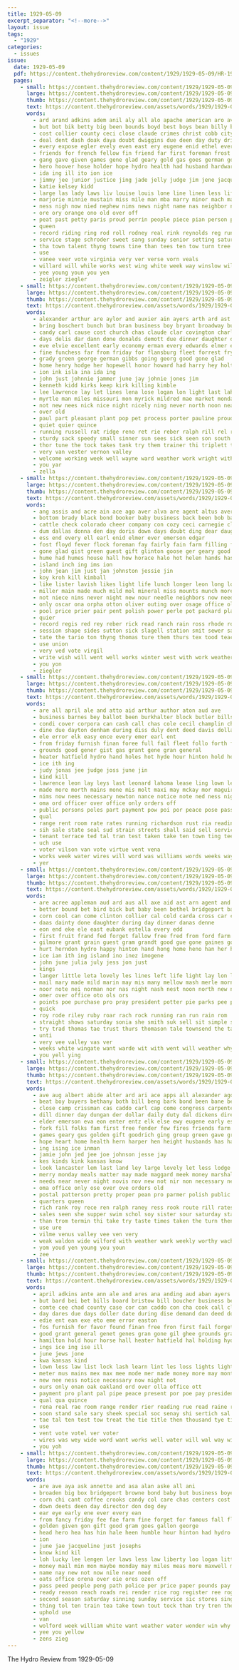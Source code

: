 ```yaml
---
title: 1929-05-09
excerpt_separator: "<!--more-->"
layout: issue
tags:
  - "1929"
categories:
  - issues
issue:
  date: 1929-05-09
  pdf: https://content.thehydroreview.com/content/1929/1929-05-09/HR-1929-05-09.pdf
  pages:
    - small: https://content.thehydroreview.com/content/1929/1929-05-09/small/HR-1929-05-09-01.jpg
      large: https://content.thehydroreview.com/content/1929/1929-05-09/large/HR-1929-05-09-01.jpg
      thumb: https://content.thehydroreview.com/content/1929/1929-05-09/thumbnails/HR-1929-05-09-01.jpg
      text: https://content.thehydroreview.com/assets/words/1929/1929-05-09/HR-1929-05-09-01.txt
      words:
        - ard arand adkins adem anil aly all alo apache american aro ave april alden ament ago armstrong amos and ara art arnett ane auxier ast alan are acree
        - but bot bik betty big been bounds boyd best boys bean billy broxton brother boy binger bradley banjo both bac bruce bey busi better bible books bers brief brim breed bring began back brown ballew bis brings business bridge boucher bert bright
        - cost collier county ceci close claude crimes christ cobb city cream class con clever curnutt crooks can cases car chaves credit charles chamber cant child civil clock champlin council carlisle cloninger comes cecil carl cradle champ clara carry church came call colorado cop company cast cox code counter citizen crowley clarence court
        - deal dent dash doak daya doubt dwiggins due deen day duty drinks daily dye dal denham diamond daughter done doing dewey date dungan down dog dorothy does dey dones daughters days during
        - every expose egler evely even east ery eugene enid ethel ever earl end
        - friends for french fellow fin friend far first foreman frost fill fielder frank forward fountain folsom forth funny folks feria fort folly friday former from fern free front failing fought fine fay flock
        - gang gave given games gene glad geary gold gas goes german gone glenn going gain game gwendolyn getter gey golf good ground gram gilbert general gus gin gift george gilchrist griffin grade guy
        - hero hoover hose holder hope hydro health had husband hardware honor halt hua hie harvis hover held harvey herbert him harold high har hea has head heh hale heen her hand hor hurt
        - ida ing ill ito ion ice
        - jimmy jee junior justice jing jade jelly judge jim jene jacqueline just jay jex
        - katie kelsey kidd
        - large las lady laws liv louise louis lone line linen less life lance lowing lawrence lon leslie liberty last live loye later lights light lesson letty let learn lipman lacy lake long legal lay lose law
        - marjorie minnie mustain miss mile man mba marry minor mach mattar middle many members maid monday march maz morning most mest mary mar much mong men music miller moth miles more may manee made mayor
        - ness nigh now nied nephew nims news night name nas neighbor new nove never need ned note not niece
        - ore ory orange ono old over off
        - peat past petty paris proud perrin people piece pian person pickney pastor pas pitzer pigeon place pitcher police pueblo painting point patron points park pope putnam proper pack princess plain pretty pen plant persons plenty platt path pirie present parlor pears paul part
        - queen
        - record riding ring rod roll rodney real rink reynolds reg run roy rose rea road rene robert room ranger radio russell red ramona
        - service stage schroder sweet sang sunday senior setting saturday see small such straw stock string second she son sell sus soo sat star stella sani stange sutton sam siege school sens starring sermon say smile soon shall shorter seen shown saline short store side show sun solid sandal street sed serres special south sund storm sing said sewer seven
        - tha town talent thyng towns tine than tees ten tow turn tree tae then thing toe tate tourney till thein thie takes too tin trip take trees toa them tress twila thomas tape the taken team tickell tie talk tary
        - use
        - vanee veer vote virginia very ver verse vorn veals
        - willard will while works west wing white week way winslow williams weeks winkie wall worley world weary words was work well wan wallace win word wonder welcome water washington wil window with why wife worthy william wees want won
        - yee young youn you yen
        - zeigler ziegler
    - small: https://content.thehydroreview.com/content/1929/1929-05-09/small/HR-1929-05-09-02.jpg
      large: https://content.thehydroreview.com/content/1929/1929-05-09/large/HR-1929-05-09-02.jpg
      thumb: https://content.thehydroreview.com/content/1929/1929-05-09/thumbnails/HR-1929-05-09-02.jpg
      text: https://content.thehydroreview.com/assets/words/1929/1929-05-09/HR-1929-05-09-02.txt
      words:
        - alexander arthur are aylor and auxier ain ayers arth ard ast alpha alice adkins ather ahern ani all alva
        - bring boschert bunch but bran business boy bryant broadway butler beg brought bickerstaff belle ban ball ber bright bristow brown brew blum beck bei back brothers body ben
        - candy carl cause cost church chas claude clar covington charlie crissman card come city cecil chester cope chard curt clinton cutting cedar car corn cal comment caddo clark carlyle coffee can craig coupe credit came choice
        - days delis dar dann done donalds demott due dinner daughter deere dam day
        - eve elvie excellent early economy erman every edwards elmer end entz evelyn ence eakins edgar eng elin este
        - fine funchess far from friday for flansburg fleet forrest fry face fost folks fleeman full ford fountain fullerton few frank
        - grady green george german gibbs going georg good gone glad
        - home henry hodge her hopewell honor howard had harry hey holter hou homer hour helen hydro harvey heres hinton herndon herb huss has horse hom haggard hae hardy hope hammer homes hail
        - ion ink isla ina ida ing
        - john just johnnie jammer june jay johnie jones jim
        - kenneth kidd kirks keep kirk killing kimble
        - lee lawrence lay let lines lena lose logan lon light last lahoma las lock leo large leith low lucille lan longer life little long loga
        - myrtle man miles missouri mon myrick mildred mae market monday marie madge mound meal much miller miss may meats mons mill morning
        - not new nees nick nice night nicely ning never north noon near
        - over old
        - paul part pleasant plant pop pet process porter pauline proud people peden payne per pure pete pent pen
        - quiet quier quince
        - running russell rat ridge reno ret rie reber ralph rill rel rell roy rain richardson riggs rumble roman rome robertson
        - sturdy sack speedy small sinner sun sees sick seen son south summer special sport stay sor scarth spies saturday standard seat smile school see sim smith shock she sund sister smart sunday sylvester still strong
        - thor tune the tock takes tank try them trainer thi triplett take tobe
        - very van vester vernon valley
        - welcome working week well wayne ward weather work wright with watson wash ways way went wyatt willing was walt word want while wesley wilbur white wit waters weldon west wife will
        - you yar
        - zella
    - small: https://content.thehydroreview.com/content/1929/1929-05-09/small/HR-1929-05-09-03.jpg
      large: https://content.thehydroreview.com/content/1929/1929-05-09/large/HR-1929-05-09-03.jpg
      thumb: https://content.thehydroreview.com/content/1929/1929-05-09/thumbnails/HR-1929-05-09-03.jpg
      text: https://content.thehydroreview.com/assets/words/1929/1929-05-09/HR-1929-05-09-03.txt
      words:
        - ang assis and acre ain ace ago aver alva are agent altus avera ana adi all adkin arnold able ask artie
        - bottom brady black bond booker baby business back been bob bas bellville bassler browne beer bale bass brewis burk brilliant beams better boucher body brick ben bless best but bove buns blakley breed bers bottle
        - cattle check colorado cheer company con cozy ceci carnegie clinton caldwell come collins cecil canning cald creek camp county can cap comb clyde crisp cal course cody came charles city college corn coon canyon cook cach charlie chittenden cation corner chain
        - dum dallas donna den day doris down days doubt ding dear daughter due deere der dollar doing dance during
        - ess end every ell earl enid elmer ever emerson edgar
        - fost floyd fever flock foreman fay fairly fain farm filling field french fer fite for free felton from frederickson found far farmer frances fire full friends frank first
        - gone glad gist green guest gift glinton goose ger geary good grant goodyear george gladys getting grippe gex golden gravel
        - hume had humes house hall how horace halo hot helen hands has hail hand hoffman haye her hatch hey hubert hold held halter homer him harper homa hatfield hull home hinton hafer hydro high heart henry hay
        - island inch ing ims ion
        - john jean jim just jan johnston jessie jin
        - koy kroh kill kimball
        - like lister lavish likes light life lunch longer leon long lose limestone let line lone luck last league leader lloyd left las lime lovely late
        - miller main made much mild mol mineral miss mounts munch more most mule mcpherson mond monday may mei mckinnon mode money mile market
        - not niece nims never night new nour needle neighbors now need
        - only oscar ona orpha otton oliver outing over osage office old
        - pool price prier pair pent polish power perle pot packard place patrick piano patsy part phe prewitt piner peck paper pure pack pope pal post pleasant peo past pitzer pose per por pump potter plenty pueblo
        - quier
        - record regis red rey reber rick read ranch rain ross rhode roy round rolla reid rent ruth ria rainey range row reno
        - session shape sides sutton sick slagell station smit sewer saturday spies speedy sturgill single saw shake sis sister soon standard saults sherman spring sell sali still steady sid special sunday short see school smart six shawnee seed steep son star store say seem somer sale sherwood springfield sedan sun shute set subject student side she shade street
        - tate the tario ton thyng thomas ture them thurs tex tood teach taylor texas tyler taft table turer tor tith takes till too than trip
        - use union
        - very ved vote virgil
        - write wish will went well works winter west with work weatherford way was wide word white welcome western walter whitefield wheat wayne waste william water working week walt wells
        - you yon
        - ziegler
    - small: https://content.thehydroreview.com/content/1929/1929-05-09/small/HR-1929-05-09-04.jpg
      large: https://content.thehydroreview.com/content/1929/1929-05-09/large/HR-1929-05-09-04.jpg
      thumb: https://content.thehydroreview.com/content/1929/1929-05-09/thumbnails/HR-1929-05-09-04.jpg
      text: https://content.thehydroreview.com/assets/words/1929/1929-05-09/HR-1929-05-09-04.txt
      words:
        - are all april ale and atto aid arthur author aton aud ave
        - business barnes bey ballot been burkhalter block butler bills but board bill boys bove
        - condi cover corpora can cash call chas cole cecil champlin charles cor count class caddo coa conta current clarence collins cables clerk case company col con chi
        - dine due dayton denham during diss duly dent deed davis dollar day der date desir dise dolley demand
        - ele error elk easy ence every emer earl ent
        - from friday furnish finan foree full fail fleet follo forth first frank fitzpatrick fran firm former fox found franchi felton fruit feal for
        - grounds good gener gist gas grant gene gran general
        - heater hatfield hydro hand holes hot hyde hour hinton hold hom homa has harry holding hall horse herndon held health
        - ice ith ing
        - judy jonas jee judge joss june jin
        - kind kill
        - lawrence leon lay leys last leonard lahoma lease ling lown lene lines light lights legal less
        - made more morth mains mone mis molt maxi may mckay mor maguire mer meter merchan man mix mildred
        - nims now nees necessary newton nance notice note ned ness night new not
        - oma ord officer over office only orders off
        - public persons poles part payment pow poi por peace pose passa plant pressly pie per pay place pump pro poage person perfect pense president powe power proper pipes passage pat
        - qual
        - range rent room rate rates running richardson rust ria reading rand riggs reason roark ris real ring ran render
        - sih sale state seal sud strain streets shall said sell service sow seper sach sealy side stude sue six special stand stockton second selling subject square set sum sary stamp such street
        - tenant terrace ted tal tran test taken take ten town ting tee then than tees tobe tith thousand trees thi the title
        - uch use
        - voter vilson van vote virtue vent vena
        - works week water wires will word was williams words weeks way with wilson ways
        - yer
    - small: https://content.thehydroreview.com/content/1929/1929-05-09/small/HR-1929-05-09-05.jpg
      large: https://content.thehydroreview.com/content/1929/1929-05-09/large/HR-1929-05-09-05.jpg
      thumb: https://content.thehydroreview.com/content/1929/1929-05-09/thumbnails/HR-1929-05-09-05.jpg
      text: https://content.thehydroreview.com/assets/words/1929/1929-05-09/HR-1929-05-09-05.txt
      words:
        - are acree appleman aud ard aus all axe aid ast arn agent and
        - better bound bet bird bick but baby been bethel bridgeport bassler browne beach buy bridge brought bring bank
        - corn cool can come clinton collier cal cold carda cross car chick care class cruzan chanel close city crosswhite cali
        - daas dainty done daughter during day dinner danas denne
        - eon end eke ele east eubank estella every edd
        - first fruit frand fed forget fallow free fred from ford farm frost for flo furnish folks frank
        - gilmore grant grain guest gram grandt good gue gone gaines gol gin george getting
        - hurt herndon hydro happy hinton hand hong home heno han her high heard held hires hardware hudson had has house hare
        - ice ian ith ing island ino inez imogene
        - john june julia july jess jon just
        - kings
        - langer little leta lovely les lines left life light lay lon love last lae laughter let lou
        - mail mary made mild marin may mis many mellow mash merle morning moss mccormick miss monday martin mowers matter
        - noor note nei norman nor nas night nash nest noon north new not
        - omer over office oto ols ors
        - points poe purchase pro pray president potter pie parks pee pleasant paul pauline port pace per present par patient past perle
        - quick
        - roy rode riley ruby roar rach rock running ran run rain rom
        - straight shows saturday sonia she smith suk sell sit simple sick sale sae sunday spies siege see stude sieh stuck santer standard sand sun setting small summer spire school soon start sullens schmidt smooth stire
        - try trad thomas tae trust thurs thomason tale townsend the talk tea them tie taste thiessen
        - unti
        - very vee valley vas ver
        - weeks white wingate want warde wit with went will weather why wayne was ways week weal
        - you yell ying
    - small: https://content.thehydroreview.com/content/1929/1929-05-09/small/HR-1929-05-09-06.jpg
      large: https://content.thehydroreview.com/content/1929/1929-05-09/large/HR-1929-05-09-06.jpg
      thumb: https://content.thehydroreview.com/content/1929/1929-05-09/thumbnails/HR-1929-05-09-06.jpg
      text: https://content.thehydroreview.com/assets/words/1929/1929-05-09/HR-1929-05-09-06.txt
      words:
        - ave aug albert abide alter ard ari ace apps all alexander ago adley alfalfa are alva august and ani
        - beat boy buyers bethany both bill beng bark bond been bane best burk brie but book blade burkhalter bonds bottle business boys bradley brad beans
        - close camp crissman cas caddo carl cap come congress carpenter cee cake champlin criss cobb care cay charles corr class che cream clinton creek chica chapel clyde con car cry colony can court count charley chastain cummins child came coffee county city call coy col clara
        - dill dinner day dungan der dollar daily duty dal dickens director down daly dora duly dav die dent days death due date
        - elder emerson eva eon enter entz elk else ewy eugene early ess even emly every ery ever ernest evaro
        - fork fill folks fam first free fender few fires friends farm friday for from frost field ford frank fruit felton
        - games geary gus golden gift goodrich ging group green gave greeson grounds golder gaede guard grow granite george good gather
        - hope heart home health hern harper hen height husbands has hard hinton hatfield had hydro how hal him hume henke harl honor house high hamilton herndon howard
        - ing ising ice inman
        - jamie john jed jee joe johnson jesse jay
        - kes kinds kink kansas know
        - look lancaster lem last land ley large lovely let less lodge lila life lust leathers las linner lee lew law
        - merry monday meals matter may made maggard meek money marshall many mort more mexico manship mei might merit mews milo miss man men mal mound
        - needs near never night novis nov new not nir non necessary news navy noon noy names nation now
        - oma office only ose over ove orders old
        - postal patterson pretty proper pean pro parmer polish public poage payne punch por pees place per president pee paros plenty point pink
        - quarters queen
        - rich rank roy rece ren ralph raney ress rook route rill rates ree rule rocks rey roster ring reg rowan rate res
        - sales seen she supper swim schol soy sister sour saturday stand such scarth starts soon ster setting stead special season seek son sherman sample simple sale star style send state short see sleep sell service smith shall scout still store standard sandlin stephenson station seger scott sall shown school suo super ship sunday schools
        - than trom termin thi take try taste times taken the turn then them test tor tart tou thyng ted ten tey texas too till tee tears thacker
        - use ure
        - vilme venus valley vee ven very
        - weak waldon wide wilford with weather wark weekly worthy wach williams works wick way well want went will was week wade write water work won weatherford while watch wal wish working wisel weight wees warkentin
        - yom youd yen young you youn
        - zee
    - small: https://content.thehydroreview.com/content/1929/1929-05-09/small/HR-1929-05-09-07.jpg
      large: https://content.thehydroreview.com/content/1929/1929-05-09/large/HR-1929-05-09-07.jpg
      thumb: https://content.thehydroreview.com/content/1929/1929-05-09/thumbnails/HR-1929-05-09-07.jpg
      text: https://content.thehydroreview.com/assets/words/1929/1929-05-09/HR-1929-05-09-07.txt
      words:
        - april adkins ante ann ale and ares ana anding aud aban ayers arias asa alli aid ator ani are ata ane all
        - but bard bei bet bills board bristow bill boucher business bers bend
        - comte cee chad county case cor can caddo con cha cook call clinton chase cao clerk chas che company cover cope current cables
        - day dares due days doller date during dise demand dan deed doll dollar
        - edie ent ean exe eto eme error easton
        - fos furnish for favor found finan free fron first fail forget from ford firm full fee force
        - good grant general genet genes gran gone gil ghee grounds grat gaines gian gate
        - hamilton hold hour horse hall heater hatfield hal holding hydro holes homa hare haye held has hanes hae health hil
        - ings ice ing ise ill
        - june jews jone
        - kwa kansas kind
        - lown less law list lock lash learn lint les loss lights light last lew legal lout legall
        - meter mus mains mex max mee mode mer made money more may monta mau
        - new nee ness notice necessary now night not
        - ours only onan oak oakland ord over olla office ott
        - payment pro plant pal pipe peace present por poe pay president pring power part petty pipes poles price public pee persons per pany peta pest place perfect proper person
        - qual qua quince
        - rena real rae room range render rier reading rue read raine rate rates ree
        - soon stand sale sary sheek special soc senay shi sertich sal subject six style sum sue set sad station sit smart she streets sell seal said sister sedan standard shall sane service such spring selling store state sha street
        - tae tal ten test tow treat the tie title then thousand tye ties ting tas ted tey tale thie teen tor take taken tue than tee town tod toun tra
        - use
        - vent vote votel ver voter
        - wires was wey wide word want works well water will wal way win willing welt with
        - you yoh
    - small: https://content.thehydroreview.com/content/1929/1929-05-09/small/HR-1929-05-09-08.jpg
      large: https://content.thehydroreview.com/content/1929/1929-05-09/large/HR-1929-05-09-08.jpg
      thumb: https://content.thehydroreview.com/content/1929/1929-05-09/thumbnails/HR-1929-05-09-08.jpg
      text: https://content.thehydroreview.com/assets/words/1929/1929-05-09/HR-1929-05-09-08.txt
      words:
        - are ave aya ask annette and asa alan aske all ani
        - broaden big box bridgeport browne bond baby but business boye blue below buy bulk bunch burner breed bondi butter best back bady bie bey bottle ban bacon bigger bout been
        - corn chi cant coffee crooks candy col care chas centers cost church city cetera carry cold con call camps chest cane come chance can coolidge car cause
        - down deets deen day director don dog dey
        - ear eye early ene ever every ean
        - from fancy friday fee fae farm fine forget for famous fall flowers free fees found friend folly
        - golden given gon gift good gram goes gallon george
        - head hero hea has hin hale heen humble hour hinton had hydro hatfield hand him hus home
        - ion
        - june jae jacqueline just josephs
        - know kind kil
        - loh lucky lee lengen ler laws less law liberty loo logan little litt lence lens lear lis left leak let long late like
        - money mail min mon maybe monday may miles meas more maxwell most man mai
        - name nay new not now nile near need
        - oats office orena over oie ores ozen off
        - pass peed people peng path police per price paper pounds pay polish pace place pec
        - ready reason reach roads rei render rice rog register ree rogers road ren rose ranger robert regular rather
        - second season saturday sinning sunday service sic stores single sou see strike sai stace such say sense sane she snow signs spring selling son silver senti september sugar standard states star store self seem style sunshine sil
        - thing tol ten train tea take town tout tock than try tren then ting tall them trom the tak thomason
        - uphold use
        - van
        - wolford week william white want weather water wonder win why wires weary winnie watch well will with went was wes wife wee way west
        - yee you yellow
        - zens zieg
---
```


The Hydro Review from 1929-05-09

<!--more-->

